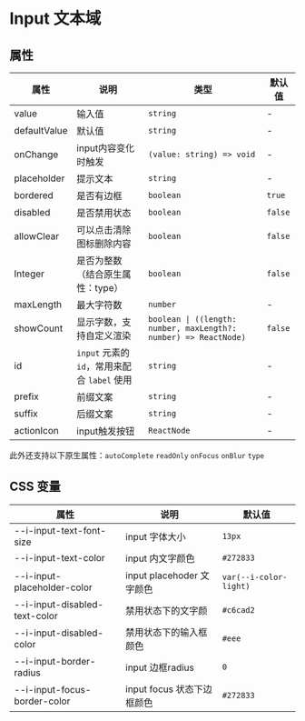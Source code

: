 # Input 文本域

<code src="./demos/index.tsx"></code>

## 属性

| 属性         | 说明                                            | 类型                                                             | 默认值  |
| ------------ | ----------------------------------------------- | ---------------------------------------------------------------- | ------- |
| value        | 输入值                                          | `string`                                                         | -       |
| defaultValue | 默认值                                          | `string`                                                         | -       |
| onChange     | input内容变化时触发                            | `(value: string) => void`                                        | -       |
| placeholder  | 提示文本                                        | `string`                                                         | -       |
| bordered     | 是否有边框                                | `boolean`              | `true` |
| disabled         |是否禁用状态                                            | `boolean`                                                         | `false`     |
| allowClear         |可以点击清除图标删除内容                                            | `boolean`                                                         | `false`     |
| Integer         |是否为整数（结合原生属性：type）                                            | `boolean`                                                         | `false`     |
| maxLength    | 最大字符数                                      | `number`                                                         | -       |
| showCount    | 显示字数，支持自定义渲染                        | `boolean \| ((length: number, maxLength?: number) => ReactNode)` | `false` |
| id           | `input` 元素的 `id`，常用来配合 `label` 使用 | `string`                                                         | -       |
| prefix           | 前缀文案 | `string`                          | -       |
| suffix           | 后缀文案 | `string`                          | -       |
| actionIcon       | input触发按钮 | `ReactNode`                          | -       |


此外还支持以下原生属性：`autoComplete` `readOnly` `onFocus` `onBlur` `type`

## CSS 变量

| 属性                | 说明                   | 默认值                   |
| ------------------- | ---------------------- | ------------------------ |
| --i-input-text-font-size | input 字体大小 | `13px` |
| --i-input-text-color | input 内文字颜色  |  `#272833`|
|  --i-input-placeholder-color | input placehoder 文字颜色 |   `var(--i-color-light)` |
|  --i-input-disabled-text-color | 禁用状态下的文字颜 |    `#c6cad2` |
|  --i-input-disabled-color | 禁用状态下的输入框颜色 |  `#eee` | 
|  --i-input-border-radius | input 边框radius |    `0` | 
|  --i-input-focus-border-color | input focus 状态下边框颜色 | `#272833`|